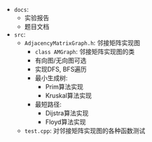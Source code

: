 - `docs`:
  - 实验报告
  - 题目文档
- `src`:
  - `AdjacencyMatrixGraph.h`: 邻接矩阵实现图
    - `class AMGraph`: 邻接矩阵实现图的类
    - 有向图/无向图可选
    - 实现DFS, BFS遍历
    - 最小生成树:
      - Prim算法实现
      - Kruskal算法实现
    - 最短路径:
      - Dijstra算法实现
      - Floyd算法实现
  - `test.cpp`: 对邻接矩阵实现图的各种函数测试


